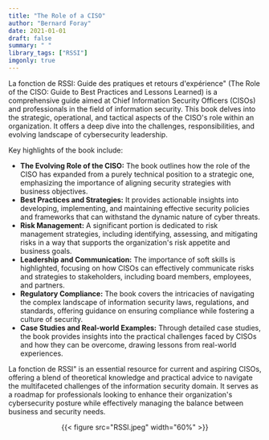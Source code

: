 ```yaml
---
title: "The Role of a CISO"
author: "Bernard Foray"
date: 2021-01-01
draft: false
summary: " "
library_tags: ["RSSI"]
imgonly: true
---
```

La fonction de RSSI: Guide des pratiques et retours d'expérience" (The Role of the CISO: Guide to Best Practices and Lessons Learned) is a comprehensive guide aimed at Chief Information Security Officers (CISOs) and professionals in the field of information security. This book delves into the strategic, operational, and tactical aspects of the CISO's role within an organization. It offers a deep dive into the challenges, responsibilities, and evolving landscape of cybersecurity leadership.

Key highlights of the book include:

- **The Evolving Role of the CISO:** The book outlines how the role of the CISO has expanded from a purely technical position to a strategic one, emphasizing the importance of aligning security strategies with business objectives.
- **Best Practices and Strategies:** It provides actionable insights into developing, implementing, and maintaining effective security policies and frameworks that can withstand the dynamic nature of cyber threats.
- **Risk Management:** A significant portion is dedicated to risk management strategies, including identifying, assessing, and mitigating risks in a way that supports the organization's risk appetite and business goals.
- **Leadership and Communication:** The importance of soft skills is highlighted, focusing on how CISOs can effectively communicate risks and strategies to stakeholders, including board members, employees, and partners.
- **Regulatory Compliance:** The book covers the intricacies of navigating the complex landscape of information security laws, regulations, and standards, offering guidance on ensuring compliance while fostering a culture of security.
- **Case Studies and Real-world Examples:** Through detailed case studies, the book provides insights into the practical challenges faced by CISOs and how they can be overcome, drawing lessons from real-world experiences.

La fonction de RSSI" is an essential resource for current and aspiring CISOs, offering a blend of theoretical knowledge and practical advice to navigate the multifaceted challenges of the information security domain. It serves as a roadmap for professionals looking to enhance their organization's cybersecurity posture while effectively managing the balance between business and security needs.


<div style="text-align: center;">
  {{< figure src="RSSI.jpeg" width="60%"  >}}
</div>



